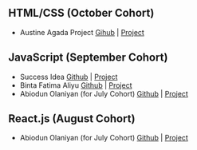 ## HTML/CSS (October Cohort)

* Austine Agada Project [Gihub](https://github.com/auzytricks/Portfolio) | [Project](https://auzytricks.github.io/Portfolio/)

## JavaScript (September Cohort)

* Success Idea [Github](https://github.com/Idealist21/prisma) | [Project](https://idealist21.github.io/prisma/)
* Binta Fatima Aliyu [Github](https://github.com/bintaaliyu/Swimming-zone) | [Project](https://bintaaliyu.github.io/Swimming-zone/)
* Abiodun Olaniyan (for July Cohort) [Github](https://github.com/harbeyzino/javaScript-final) | [Project](https://harbeyzino.github.io/javaScript-final/)

## React.js (August Cohort)

* Abiodun Olaniyan (for July Cohort) [Github](https://github.com/Harbeyzino/my-first-react-project) | [Project](https://my-first-react-project-lovat.vercel.app/)
